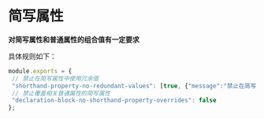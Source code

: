 # 简写属性
 **对简写属性和普通属性的组合值有一定要求** 
 
 具体规则如下：
 ```js
module.exports = {
  // 禁止在简写属性中使用冗余值
  "shorthand-property-no-redundant-values": [true, {"message":"禁止在简写属性中使用冗余值"}],
  // 禁止覆盖相关普通属性的简写属性
  "declaration-block-no-shorthand-property-overrides": false
};
```